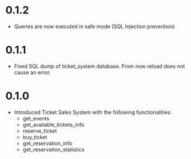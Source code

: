 0.1.2
===========
* Queries are now executed in safe mode (SQL Injection prevention)

0.1.1
===========
* Fixed SQL dump of ticket_system database. From now reload does not cause an error.

0.1.0
===========
* Introduced Ticket Sales System with the following functionalities:
  - get_events
  - get_available_tickets_info
  - reserve_ticket
  - buy_ticket
  - get_reservation_info
  - get_reservation_statistics

